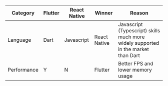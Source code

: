 | Category    | Flutter | React Native | Winner       | Reason                                                                            |
| ----------- | ------- | ------------ | ------------ | --------------------------------------------------------------------------------- |
| Language    | Dart    | Javascript   | React Native | Javascript (Typescript) skills much more widely supported in the market than Dart |
| Performance | Y       | N            | Flutter      | Better FPS and lower memory usage                                                 |

